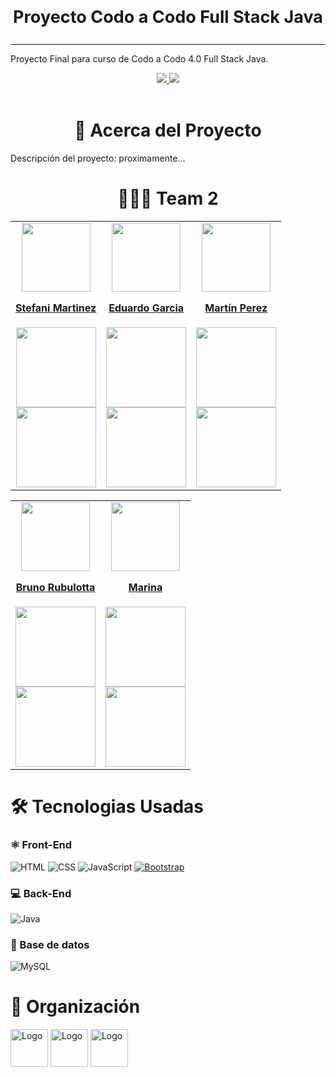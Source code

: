 
<!-- PROJECT LOGO -->
<br />

  <div align='center'>
<h3 style="font-size: 27px;">Proyecto Codo a Codo Full Stack Java</h3></div>
<hr>
<div>
  <p>
    Proyecto Final para curso de Codo a Codo 4.0 Full Stack Java.
  </p>
    <div align='center'>
    <a href="https://tinchogithub.github.io/Proyecto-CodoaCodo-FullStackJava/" target="_blank">
          <img  src="https://img.shields.io/badge/VER_DEMO-3378FF?style=for-the-badge&logo=vercel&logoColor=%23343B4E"/>
       </a>
   <a href="#" target="_blank"> 
          <img  src="https://img.shields.io/badge/VER_API-3378FF?style=for-the-badge&logo=swagger&logoColor=%23343B4E"/>
      </a>
      </div>
</div>
<!-- ABOUT THE PROJECT -->
<br>
<h1 align="center"> 
🚀 Acerca del Proyecto
</h1>

Descripción del proyecto: proximamente...

<h1 align="center">🧑‍🤝‍🧑 Team 2
</h1>

<table align='center'>
  <tr>
    <td align='center'>
      <div >
        <a href="https://github.com/Stefi-prog" target="_blank" rel="author">
          <img width="110" src="https://avatars.githubusercontent.com/u/140560354?v=4"/>
        </a>
        <a href="https://github.com/Stefi-prog" target="_blank" rel="author">
          <h4 style="margin-top: 1rem;">Stefani Martinez</br></h4>
        </a>
        <div style='display: flex; flex-direction: column'>
        <a href="https://github.com/Stefi-prog" target="_blank">
          <img style='width:8rem' src="https://img.shields.io/static/v1?style=for-the-badge&message=GitHub&color=172B4D&logo=GitHub&logoColor=FFFFFF&label="/>
        </a>
        <a href="https://www.linkedin.com/in/stefani-martinez-/" target="_blank">
          <img style='width:8rem' src="https://img.shields.io/badge/linkedin%20-%230077B5.svg?&style=for-the-badge&logo=linkedin&logoColor=white"/>
        </a>
        </div>
      </div>
    </td>
    <td align='center'>
      <div >
        <a href="https://github.com/cartergar" target="_blank" rel="author">
          <img width="110" src="https://avatars.githubusercontent.com/u/123647849?v=4"/>
        </a>
        <a href="https://github.com/cartergar" target="_blank" rel="author">
          <h4 style="margin-top: 1rem;">Eduardo Garcia</br></h4>
        </a>
        <div style='display: flex; flex-direction: column'>
        <a href="https://github.com/cartergar" target="_blank">
          <img style='width:8rem' src="https://img.shields.io/static/v1?style=for-the-badge&message=GitHub&color=172B4D&logo=GitHub&logoColor=FFFFFF&label="/>
        </a>
        <a href="https://www.linkedin.com/" target="_blank">
          <img style='width:8rem' src="https://img.shields.io/badge/linkedin%20-%230077B5.svg?&style=for-the-badge&logo=linkedin&logoColor=white"/>
        </a>
        </div>
      </div>
    </td>
    <td align='center'>
      <div >
        <a href="https://github.com/TinchoGithub" target="_blank" rel="author">
          <img width="110" src="https://avatars.githubusercontent.com/u/100448340?v=4"/>
        </a>
        <a href="https://github.com/TinchoGithub" target="_blank" rel="author">
          <h4 style="margin-top: 1rem;">Martín Perez</br></h4>
        </a>
        <div style='display: flex; flex-direction: column'>
        <a href="https://github.com/TinchoGithub" target="_blank">
          <img style='width:8rem' src="https://img.shields.io/static/v1?style=for-the-badge&message=GitHub&color=172B4D&logo=GitHub&logoColor=FFFFFF&label="/>
        </a>
        <a href="https://www.linkedin.com/in/mart%C3%ADn-perez-902bb2199/" target="_blank">
          <img style='width:8rem' src="https://img.shields.io/badge/linkedin%20-%230077B5.svg?&style=for-the-badge&logo=linkedin&logoColor=white"/>
        </a>
        </div>
      </div>
    </td>
  </tr>
  </table>
  <table align='center'>
    <tr>
      <td align='center'>
        <div >
          <a href="https://github.com/BrunoRubulotta" target="_blank" rel="author">
            <img width="110" src="https://avatars.githubusercontent.com/u/118399561?v=4"/>
          </a>
          <a href="https://github.com/BrunoRubulotta" target="_blank" rel="author">
            <h4 style="margin-top: 1rem;">Bruno Rubulotta</br></h4>
          </a>
          <div style='display: flex; flex-direction: column'>
          <a href="https://github.com/BrunoRubulotta" target="_blank">
            <img style='width:8rem' src="https://img.shields.io/static/v1?style=for-the-badge&message=GitHub&color=172B4D&logo=GitHub&logoColor=FFFFFF&label="/>
          </a>
          <a href="https://www.linkedin.com/in/bruno-rubulotta/" target="_blank">
            <img style='width:8rem' src="https://img.shields.io/badge/linkedin%20-%230077B5.svg?&style=for-the-badge&logo=linkedin&logoColor=white"/>
          </a>
          </div>
        </div>
      </td>
      <td align='center'>
        <div >
          <a href="https://github.com/Marivero86" target="_blank" rel="author">
            <img width="110" src="https://avatars.githubusercontent.com/u/162741768?v=4"/>
          </a>
          <a href="https://github.com/Marivero86" target="_blank" rel="author">
            <h4 style="margin-top: 1rem;">Marina</br></h4>
          </a>
          <div style='display: flex; flex-direction: column'>
          <a href="https://github.com/Marivero86" target="_blank">
            <img style='width:8rem' src="https://img.shields.io/static/v1?style=for-the-badge&message=GitHub&color=172B4D&logo=GitHub&logoColor=FFFFFF&label="/>
          </a>
          <a href="https://www.linkedin.com/" target="_blank">
            <img style='width:8rem' src="https://img.shields.io/badge/linkedin%20-%230077B5.svg?&style=for-the-badge&logo=linkedin&logoColor=white"/>
          </a>
          </div>
        </div>
      </td>
    </tr>
</table>

<h1>🛠️ Tecnologias Usadas
</h1>
<h3>⚛️ Front-End</h3>

![HTML](https://img.shields.io/badge/HTML-5-orange?style=for-the-badge&logo=html5&logoColor=white)
![CSS](https://img.shields.io/badge/CSS-3-blue?style=for-the-badge&logo=css3&logoColor=white)
![JavaScript](https://img.shields.io/badge/JavaScript-E95F28?style=for-the-badge&logo=javascript&logoColor=white&color=yellow)
[![Bootstrap](https://img.shields.io/badge/Bootstrap-563d7c?style=for-the-badge&logo=bootstrap&logoColor=white)](https://getbootstrap.com/)



<h3>💻 Back-End</h3>

![Java](https://img.shields.io/badge/Java-%2523ED8B00.svg?style=for-the-badge&logo=oracle&logoColor=red&color=white)


<h3>💾 Base de datos</h3>

![MySQL](https://img.shields.io/badge/MySQL-4479A1?style=for-the-badge&logo=mysql&logoColor=white)


<!-- Organización -->
<h1>💬 Organización
</h1>
<img src="https://cdn.jsdelivr.net/gh/devicons/devicon@latest/icons/notion/notion-original.svg" alt="Logo" width="60" height="60">
  <img src="https://cdn.jsdelivr.net/gh/devicons/devicon/icons/slack/slack-original.svg" alt="Logo" width="60" height="60">
<img src="https://img.icons8.com/color/480/discord-new-logo.png" alt="Logo" width="60" height="60">

<!-- TEAMS -->



